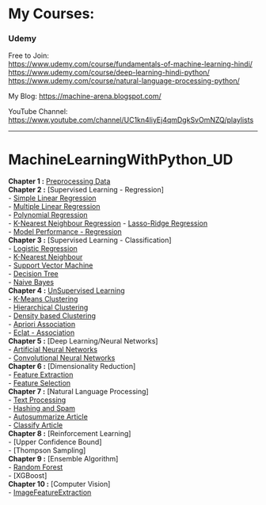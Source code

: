 # My Courses:
### Udemy
Free to Join:   
https://www.udemy.com/course/fundamentals-of-machine-learning-hindi/  
https://www.udemy.com/course/deep-learning-hindi-python/   
https://www.udemy.com/course/natural-language-processing-python/  

My Blog: https://machine-arena.blogspot.com/  

YouTube Channel: https://www.youtube.com/channel/UC1kn4liyEj4qmDgkSvOmNZQ/playlists



<hr>

# MachineLearningWithPython_UD
**Chapter 1 :** [Preprocessing Data](https://github.com/bansalrishi/MachineLearningWithPython_UD/blob/master/01.%20Data%20Pre-Processing.ipynb)  
**Chapter 2 :** [Supervised Learning - Regression]  
      -  [Simple Linear Regression](https://github.com/bansalrishi/MachineLearningWithPython_UD/blob/master/02.%20Simple%20Linear%20Regression.ipynb)  
      -  [Multiple Linear Regression](https://github.com/bansalrishi/MachineLearningWithPython_UD/blob/master/02.%20Multiple%20Linear%20Regression.ipynb)   
      -  [Polynomial Regression](https://github.com/bansalrishi/MachineLearningWithPython_UD/blob/master/02.%20Polynomial%20Regression.ipynb)  
      -  [K-Nearest Neighbour Regression](https://github.com/bansalrishi/MachineLearningWithPython_UD/blob/master/02.%20K%20-%20NN%20Regression.ipynb) 
      -  [Lasso-Ridge Regression](https://github.com/bansalrishi/MachineLearningWithPython_UD/blob/master/02.%20LassoRidge%20Regression.ipynb)  
      -  [Model Performance - Regression](https://github.com/bansalrishi/MachineLearningWithPython_UD/blob/master/02.%20Regression%20Model%20Performance.ipynb)    
 **Chapter 3 :** [Supervised Learning - Classification]  
      -  [Logistic Regression](https://github.com/bansalrishi/MachineLearningWithPython_UD/blob/master/03.%20Logistic%20Regression.ipynb)  
      -  [K-Nearest Neighbour](https://github.com/bansalrishi/MachineLearningWithPython_UD/blob/master/03.%20K%20Nearest%20Neighbour.ipynb)  
      -  [Support Vector Machine](https://github.com/bansalrishi/MachineLearningWithPython_UD/blob/master/03.%20Support%20Vector%20Machines.ipynb)           
      -  [Decision Tree](https://github.com/bansalrishi/MachineLearningWithPython_UD/blob/master/03.%20Decision%20Tree.ipynb)  
      -  [Naive Bayes](https://github.com/bansalrishi/MachineLearningWithPython_UD/blob/master/03.%20Naive%20Bayes.ipynb)   
**Chapter 4 :** [UnSupervised Learning](https://github.com/bansalrishi/MachineLearningWithPython_UD/blob/master/04.%20Unsupervised%20Learning%20-%20Clustering.ipynb)  
      -  [K-Means Clustering](https://github.com/bansalrishi/MachineLearningWithPython_UD/blob/master/04.%20K-Means%20Clustering.ipynb)  
      -  [Hierarchical Clustering](https://github.com/bansalrishi/MachineLearningWithPython_UD/blob/master/04.%20Hierarchical%20Clustering.ipynb)  
      -  [Density based Clustering](https://github.com/bansalrishi/MachineLearningWithPython_UD/blob/master/04.%20Density%20Based%20Clustering.ipynb)  
      -  [Apriori Association](https://github.com/bansalrishi/MachineLearningWithPython_UD/blob/master/04.%20Apriori%20Association.ipynb)  
      -  [Eclat - Association](https://github.com/bansalrishi/MachineLearningWithPython_UD/blob/master/04%20Eclat%20Association.ipynb)  
**Chapter 5 :** [Deep Learning/Neural Networks]  
      -  [Artificial Neural Networks](https://github.com/bansalrishi/MachineLearningWithPython_UD/blob/master/05.%20Artificial%20Neural%20Network.ipynb)  
      -  [Convolutional Neural Networks](https://github.com/bansalrishi/MachineLearningWithPython_UD/blob/master/05.%20Convolutional%20Neural%20Network.ipynb)  
**Chapter 6 :** [Dimensionality Reduction]  
      - [Feature Extraction](https://github.com/bansalrishi/MachineLearningWithPython_UD/blob/master/06.%20Dimentionality%20Reduction.ipynb)  
      - [Feature Selection](https://github.com/bansalrishi/MachineLearningWithPython_UD/blob/master/06.%20Feature%20Selection.ipynb)  
**Chapter 7 :** [Natural Language Processing]  
      -  [Text Processing](https://github.com/bansalrishi/MachineLearningWithPython_UD/blob/master/07.%20Text%20Processing.ipynb)  
      -  [Hashing and Spam](https://github.com/bansalrishi/MachineLearningWithPython_UD/blob/master/07.%20Hashing%20and%20Spam.ipynb)  
      -  [Autosummarize Article](https://github.com/bansalrishi/MachineLearningWithPython_UD/blob/master/07.%20Summarize%20Article.ipynb)    
      -  [Classify Article](https://github.com/bansalrishi/MachineLearningWithPython_UD/blob/master/07.%20Classify%20Article.ipynb)    
**Chapter 8 :** [Reinforcement Learning]  
      -  [Upper Confidence Bound]  
      -  [Thompson Sampling]  
**Chapter 9 :** [Ensemble Algorithm]  
      -  [Random Forest](https://github.com/bansalrishi/MachineLearningWithPython_UD/blob/master/09.%20Random%20Forest.ipynb)  
      -  [XGBoost]  
**Chapter 10 :** [Computer Vision]  
      -  [ImageFeatureExtraction](http://localhost:8888/notebooks/Github/MachineLearningWithPython_UD/10.%20ImageFeatureExtraction.ipynb)  
       

